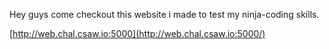 Hey guys come checkout this website i made to test my ninja-coding skills.

[http://web.chal.csaw.io:5000](http://web.chal.csaw.io:5000/)
